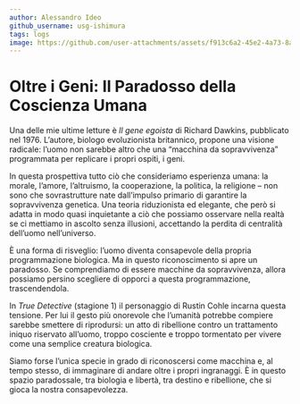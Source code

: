 ```yaml
---
author: Alessandro Ideo
github_username: usg-ishimura
tags: logs
image: https://github.com/user-attachments/assets/f913c6a2-45e2-4a73-8a03-6b10769887ac
---
```


# Oltre i Geni: Il Paradosso della Coscienza Umana

Una delle mie ultime letture è *Il gene egoista* di Richard Dawkins, pubblicato nel 1976. L’autore, biologo evoluzionista britannico, propone una visione radicale: l’uomo non sarebbe altro che una “macchina da sopravvivenza” programmata per replicare i propri ospiti, i geni.  

In questa prospettiva tutto ciò che consideriamo esperienza umana: la morale, l’amore, l’altruismo, la cooperazione, la politica, la religione – non sono che sovrastrutture nate dall’impulso primario di garantire la sopravvivenza genetica. Una teoria riduzionista ed elegante, che però si adatta in modo quasi inquietante a ciò che possiamo osservare nella realtà se ci mettiamo in ascolto senza illusioni, accettando la perdita di centralità dell’uomo nell’universo.  

È una forma di risveglio: l’uomo diventa consapevole della propria programmazione biologica. Ma in questo riconoscimento si apre un paradosso. Se comprendiamo di essere macchine da sopravvivenza, allora possiamo persino scegliere di opporci a questa programmazione, trascendendola.  

In *True Detective* (stagione 1) il personaggio di Rustin Cohle incarna questa tensione. Per lui il gesto più onorevole che l’umanità potrebbe compiere sarebbe smettere di riprodursi: un atto di ribellione contro un trattamento iniquo riservato all’uomo, troppo cosciente e troppo tormentato per vivere come una semplice creatura biologica.  

Siamo forse l’unica specie in grado di riconoscersi come macchina e, al tempo stesso, di immaginare di andare oltre i propri ingranaggi. È in questo spazio paradossale, tra biologia e libertà, tra destino e ribellione, che si gioca la nostra consapevolezza. 
